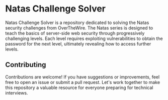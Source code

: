 # Natas Challenge Solver

Natas Challenge Solver is a repository dedicated to solving the Natas security challenges from OverTheWire. The Natas series is designed to teach the basics of server-side web security through progressively challenging levels. Each level requires exploiting vulnerabilities to obtain the password for the next level, ultimately revealing how to access further levels.

## Contributing

Contributions are welcome! If you have suggestions or improvements, feel free to open an issue or submit a pull request. Let's work together to make this repository a valuable resource for everyone preparing for technical interviews.
